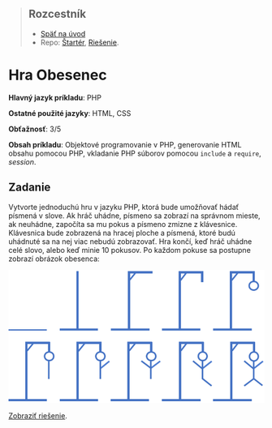 <div class="hidden">

> ## Rozcestník
> - [Späť na úvod](../../README.md)
> - Repo: [Štartér](/../../tree/main/php/hangman-game), [Riešenie](/../../tree/solution/php/hangman-game).
</div>

# Hra Obesenec
<div class="info"> 

**Hlavný jazyk príkladu**: PHP

**Ostatné použité jazyky**: HTML, CSS

**Obťažnosť**: 3/5

**Obsah príkladu**: Objektové programovanie v PHP, generovanie HTML obsahu pomocou PHP, vkladanie PHP súborov pomocou `include` a `require`, *session*. 
</div>

## Zadanie

Vytvorte jednoduchú hru v jazyku PHP, ktorá bude umožňovať hádať písmená v slove. Ak hráč uhádne, písmeno sa zobrazí na správnom mieste, ak neuhádne, započíta sa mu pokus a písmeno zmizne z klávesnice. Klávesnica bude zobrazená na hracej ploche a písmená, ktoré budú uhádnuté sa na nej viac nebudú zobrazovať. Hra končí, keď hráč uhádne celé slovo, alebo keď minie 10 pokusov. Po každom pokuse sa postupne zobrazí obrázok obesenca:

![Obrázky pre hru Obesenec](images_hangman-game/hangman_pictures.png)

<div class="hidden">

[Zobraziť riešenie](riesenie.md).
</div>